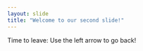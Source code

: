 ```yaml
---
layout: slide
title: "Welcome to our second slide!"
---
```

Time to leave:
Use the left arrow to go back!
